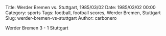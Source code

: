 Title: Werder Bremen vs. Stuttgart, 1985/03/02
Date: 1985/03/02 00:00
Category: sports
Tags: football, football scores, Werder Bremen, Stuttgart
Slug: werder-bremen-vs-stuttgart
Author: carbonero


Werder Bremen 3 - 1 Stuttgart
